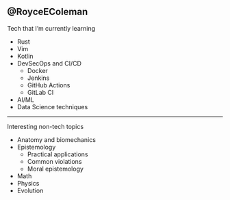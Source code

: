 ## @RoyceEColeman
Tech that I’m currently learning
- Rust
- Vim
- Kotlin
- DevSecOps and CI/CD
  - Docker
  - Jenkins
  - GitHub Actions
  - GitLab CI
- AI/ML
- Data Science techniques
---
Interesting non-tech topics
- Anatomy and biomechanics
- Epistemology
  - Practical applications
  - Common violations
  - Moral epistemology
- Math
- Physics
- Evolution

<!---
RoyceEColeman/RoyceEColeman is a ✨ special ✨ repository because its `README.md` (this file) appears on your GitHub profile.
You can click the Preview link to take a look at your changes.
--->
